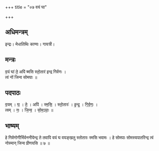 +++
title = "०७ वयं घा"

+++
## अधिमन्त्रम्
इन्द्रः। मेधातिथिः काण्वः। गायत्री।

## मन्त्रः
व॒यं घा॑ ते॒ अपि॑ ष्मसि स्तो॒तार॑ इन्द्र गिर्वणः ।  
त्वं नो॑ जिन्व सोमपाः ॥

## पदपाठः
व॒यम् । घ॒ । ते॒ । अपि॑ । स्म॒सि॒ । स्तो॒तारः॑ । इ॒न्द्र॒ । गि॒र्व॒णः॒ ।  
त्वम् । नः॒ । जि॒न्व॒ । सो॒म॒ऽपाः॒ ॥

## भाष्यम्
हे गिर्वणोगीर्भिर्वननीयेन्द्र ते तवापि वयं घ वयङ्खलु स्तोतारः स्मसि भवामः । हे सोमपाः सोमस्यपातरिन्द्र त्वं नोस्मान् जिन्व प्रीणयसि ॥ ७ ॥